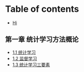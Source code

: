 # Table of contents

* [Hi](README.md)

## 第一章 统计学习方法概论

* [1.1 统计学习](chapter1/section01.md)
* [1.2 监督学习](chapter1/section02.md)
* [1.3 统计学习三要素](chapter1/section03.md)

